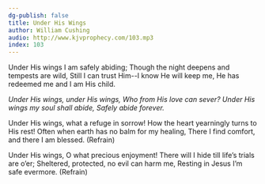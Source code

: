 ```yaml
---
dg-publish: false
title: Under His Wings
author: William Cushing
audio: http://www.kjvprophecy.com/103.mp3
index: 103
---
```


Under His wings I am safely abiding;
Though the night deepens and tempests are wild,
Still I can trust Him--I know He will keep me,
He has redeemed me and I am His child.

*Under His wings, under His wings,
Who from His love can sever?
Under His wings my soul shall abide,
Safely abide forever.*

Under His wings, what a refuge in sorrow!
How the heart yearningly turns to His rest!
Often when earth has no balm for my healing,
There I find comfort, and there I am blessed. (Refrain)

Under His wings, O what precious enjoyment!
There will I hide till life’s trials are o’er;
Sheltered, protected, no evil can harm me,
Resting in Jesus I’m safe evermore. (Refrain)